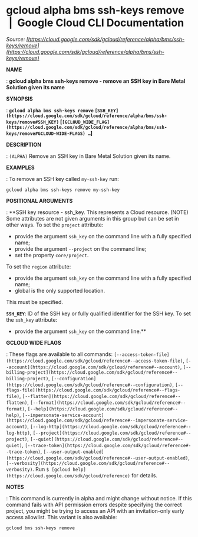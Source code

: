 # gcloud alpha bms ssh-keys remove  |  Google Cloud CLI Documentation

*Source: [https://cloud.google.com/sdk/gcloud/reference/alpha/bms/ssh-keys/remove](https://cloud.google.com/sdk/gcloud/reference/alpha/bms/ssh-keys/remove)*

**NAME**

: **gcloud alpha bms ssh-keys remove - remove an SSH key in Bare Metal Solution given its name**

**SYNOPSIS**

: **`gcloud alpha bms ssh-keys remove` `[SSH_KEY](https://cloud.google.com/sdk/gcloud/reference/alpha/bms/ssh-keys/remove#SSH_KEY)` [`[GCLOUD_WIDE_FLAG](https://cloud.google.com/sdk/gcloud/reference/alpha/bms/ssh-keys/remove#GCLOUD-WIDE-FLAGS) …`]**

**DESCRIPTION**

: `(ALPHA)` Remove an SSH key in Bare Metal Solution given its name.

**EXAMPLES**

: To remove an SSH key called ``my-ssh-key`` run:

```
gcloud alpha bms ssh-keys remove my-ssh-key
```

**POSITIONAL ARGUMENTS**

: **SSH key resource - ssh_key. This represents a Cloud resource. (NOTE) Some
attributes are not given arguments in this group but can be set in other ways.
To set the `project` attribute:

- provide the argument `ssh_key` on the command line with a fully
specified name;
- provide the argument `--project` on the command line;
- set the property `core/project`.

To set the `region` attribute:

- provide the argument `ssh_key` on the command line with a fully
specified name;
- global is the only supported location.

This must be specified.

**`SSH_KEY`**:
ID of the SSH key or fully qualified identifier for the SSH key.
To set the `ssh_key` attribute:

- provide the argument `ssh_key` on the command line.**

**GCLOUD WIDE FLAGS**

: These flags are available to all commands: `[--access-token-file](https://cloud.google.com/sdk/gcloud/reference#--access-token-file)`,
`[--account](https://cloud.google.com/sdk/gcloud/reference#--account)`, `[--billing-project](https://cloud.google.com/sdk/gcloud/reference#--billing-project)`,
`[--configuration](https://cloud.google.com/sdk/gcloud/reference#--configuration)`,
`[--flags-file](https://cloud.google.com/sdk/gcloud/reference#--flags-file)`,
`[--flatten](https://cloud.google.com/sdk/gcloud/reference#--flatten)`, `[--format](https://cloud.google.com/sdk/gcloud/reference#--format)`, `[--help](https://cloud.google.com/sdk/gcloud/reference#--help)`, `[--impersonate-service-account](https://cloud.google.com/sdk/gcloud/reference#--impersonate-service-account)`,
`[--log-http](https://cloud.google.com/sdk/gcloud/reference#--log-http)`,
`[--project](https://cloud.google.com/sdk/gcloud/reference#--project)`, `[--quiet](https://cloud.google.com/sdk/gcloud/reference#--quiet)`, `[--trace-token](https://cloud.google.com/sdk/gcloud/reference#--trace-token)`, `[--user-output-enabled](https://cloud.google.com/sdk/gcloud/reference#--user-output-enabled)`,
`[--verbosity](https://cloud.google.com/sdk/gcloud/reference#--verbosity)`.
Run `$ [gcloud help](https://cloud.google.com/sdk/gcloud/reference)` for details.

**NOTES**

: This command is currently in alpha and might change without notice. If this
command fails with API permission errors despite specifying the correct project,
you might be trying to access an API with an invitation-only early access
allowlist. This variant is also available:

```
gcloud bms ssh-keys remove
```